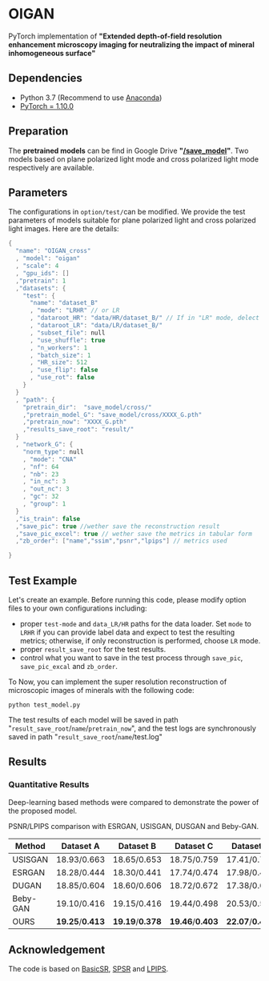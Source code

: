 # OIGAN

PyTorch implementation of **"Extended depth-of-field resolution enhancement microscopy imaging for neutralizing the impact of mineral inhomogeneous surface"**

## Dependencies
- Python 3.7 (Recommend to use [Anaconda](https://www.anaconda.com/download/#linux))
- [PyTorch = 1.10.0](https://pytorch.org/)

## Preparation
The **pretrained models** can be find in Google Drive **"[/save_model](https://drive.google.com/drive/folders/11kofSwlP8lfJP2aZAXmZoDPVe5qsJAtW?usp=sharing)"**. Two models based on plane polarized light mode and cross polarized light mode respectively are available.

## Parameters
The configurations in `option/test/`can be modified. We provide the test parameters of models suitable for plane polarized light and cross polarized light images. Here are the details:

```c++
{
  "name": "OIGAN_cross"
  , "model": "oigan"
  , "scale": 4
  , "gpu_ids": []
  ,"pretrain": 1
  ,"datasets": {
    "test": {
      "name": "dataset_B"
      , "mode": "LRHR" // or LR
      , "dataroot_HR": "data/HR/dataset_B/" // If in "LR" mode, delect it
      , "dataroot_LR": "data/LR/dataset_B/"
      , "subset_file": null
      , "use_shuffle": true
      , "n_workers": 1
      , "batch_size": 1
      , "HR_size": 512
      , "use_flip": false
      , "use_rot": false
    }
  }
  , "path": {
    "pretrain_dir":  "save_model/cross/"
    ,"pretrain_model_G": "save_model/cross/XXXX_G.pth"
    ,"pretrain_now": "XXXX_G.pth"
    ,"results_save_root": "result/" 
  }
  , "network_G": {
    "norm_type": null
    , "mode": "CNA"
    , "nf": 64
    , "nb": 23
    , "in_nc": 3
    , "out_nc": 3
    , "gc": 32
    , "group": 1
  }
  ,"is_train": false
  ,"save_pic": true //wether save the reconstruction result
  ,"save_pic_excel": true // wether save the metrics in tabular form
  ,"zb_order": ["name","ssim","psnr","lpips"] // metrics used

}
```
    


## Test Example

Let's create an example. Before running this code, please modify option files to your own configurations including: 
  - proper `test-mode` and `data_LR/HR` paths for the data loader. Set `mode` to `LRHR` if you can provide label data and expect to test the resulting metrics; otherwise, if only reconstruction is performed, choose `LR` mode.
  - proper `result_save_root` for the test results.
  - control what you want to save in the test process through `save_pic`, `save_pic_excal` and `zb_order`.

To Now, you can implement the super resolution reconstruction of microscopic images of minerals with the following code:
```
python test_model.py
```
The test results of each model will be saved in path "`result_save_root`/`name`/`pretrain_now`", and the test logs are synchronously saved in path "`result_save_root`/`name`/test.log"
## Results
### Quantitative Results
Deep-learning based methods were compared to demonstrate the power of the proposed model. 

PSNR/LPIPS comparison with ESRGAN, USISGAN, DUSGAN and Beby-GAN.

| Method | Dataset A | Dataset B | Dataset C | Dataset D | 
| --------------------------------------------- | ----------------------- | ----------------------- | ----------------------- | ----------------------- |  
| USISGAN | 18\.93/0\.663 | 18\.65/0\.653 | 18\.75/0\.759 | 17\.41/0\.702 | 
| ESRGAN | 18\.28/0\.444 | 18\.30/0\.441 | 17\.74/0\.474 | 17\.98/0\.464 |
| DUGAN | 18\.85/0\.604 | 18\.60/0\.606 | 18\.72/0\.672 | 17\.38/0\.670 | 
| Beby-GAN | 19\.10/0\.416 | 19\.15/0\.416 | 19\.44/0\.498 | 20\.53/0\.508 |
| OURS | **19\.25**/**0\.413** | **19\.19**/**0\.378** | **19\.46**/**0\.403** | **22\.07**/**0\.434** | 


## Acknowledgement
The code is based on [BasicSR](https://github.com/xinntao/BasicSR), [SPSR](https://github.com/Maclory/SPSR) and [LPIPS](https://github.com/richzhang/PerceptualSimilarity). 

